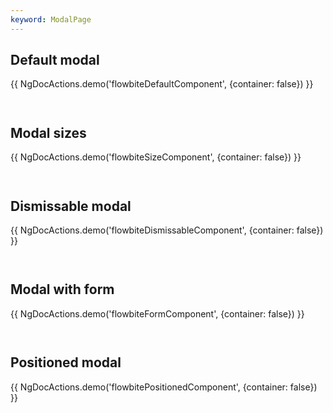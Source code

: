 ```yaml
---
keyword: ModalPage
---
```


## Default modal

{{ NgDocActions.demo('flowbiteDefaultComponent', {container: false}) }}

```angular-html file="./_default.component.ts"#L22-L46 group="default" name="html"

```

```angular-ts file="./_default.component.ts"#L1-L7 group="default" name="typescript"

```

## Modal sizes

{{ NgDocActions.demo('flowbiteSizeComponent', {container: false}) }}

```angular-html file="./_size.component.ts"#L22-L129 group="size" name="html"

```

```angular-ts file="./_size.component.ts"#L1-L7 group="size" name="typescript"

```

## Dismissable modal

{{ NgDocActions.demo('flowbiteDismissableComponent', {container: false}) }}

```angular-html file="./_dismissable.component.ts"#L22-L48 group="dismissable" name="html"

```

```angular-ts file="./_dismissable.component.ts"#L1-L7 group="dismissable" name="typescript"

```

## Modal with form

{{ NgDocActions.demo('flowbiteFormComponent', {container: false}) }}

```angular-html file="./_form.component.ts"#L11-L86 group="form" name="html"

```

```angular-ts file="./_form.component.ts"#L1-L2 group="form" name="typescript"

```

## Positioned modal

{{ NgDocActions.demo('flowbitePositionedComponent', {container: false}) }}

```angular-html file="./_positioned.component.ts"#L22-L49 group="positioned" name="html"

```

```angular-ts file="./_positioned.component.ts"#L1-L7 group="positioned" name="typescript"

```
